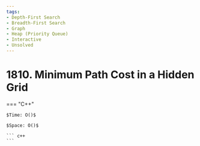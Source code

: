```yaml
---
tags:
- Depth-First Search
- Breadth-First Search
- Graph
- Heap (Priority Queue)
- Interactive
- Unsolved
---
```



# 1810. Minimum Path Cost in a Hidden Grid

=== "C++"

    $Time: O()$

    $Space: O()$

    ``` c++
    ```